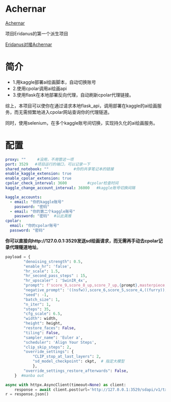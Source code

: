 
# Achernar

[Achernar](https://www.star-facts.com/achernar/)

项目Eridanus的第一个派生项目

[Eridanus对接Achernar](https://eridanus-doc.netlify.app/docs/%E6%8B%93%E5%B1%95%E5%8A%9F%E8%83%BD/ai%E7%BB%98%E7%94%BB/#kaggle%E9%83%A8%E7%BD%B2ai%E7%BB%98%E7%94%BB%E5%BF%85%E7%9C%8B)
# 简介
- 1.用kaggle部署ai绘画脚本，自动切换账号
- 2.使用cpolar调用ai绘画api
- 3.使用flask在本地部署反向代理，自动刷新cpolar代理链接。

综上，本项目可以使你在通过请求本地flask_api，调用部署在kaggle的ai绘画服务，而无需频繁地进入cpolar网站查询你的代理隧道。

同时，使用selenium，在多个kaggle账号间切换，实现持久化的ai绘画服务。
# 配置
```yaml
proxy: ""     #没用，不用管这一项
port: 3529   #项目运行的端口，可以记录一下
shared_notebook: ""           #你的共享笔记本的链接
enable_kaggle_extension: true
enable_cpolar_extension: true
cpolar_check_interval: 3600         #cpolar检查时间
kaggle_change_account_interval: 36000   #kaggle账号切换间隔

kaggle_accounts:
  - email: "你的kaggle账号"
    password: "密码"
  - email: "你的第二个kaggle账号"
    password: "密码"  #以此类推
cpolar:
  email: "你的cpolar账号"
  password: "密码"
```
**你可以直接向http://127.0.0.1:3529发送sd绘画请求，而无需再手动去cpolar记录代理隧道地址**。
```python
payload = {
        "denoising_strength": 0.5,
        "enable_hr": 'false',
        "hr_scale": 1.5,
        "hr_second_pass_steps" : 15,
        "hr_upscaler" : 'SwinIR_4x',
        "prompt": f'score_9,score_8_up,score_7_up,{prompt},masterpiece,best quality,amazing quality,very aesthetic,absurdres,newest,',
        "negative_prompt": '((nsfw)),score_6,score_5,score_4,((furry)),lowres,(bad quality,worst quality:1.2),bad anatomy,sketch,jpeg artifacts,ugly, poorly drawn,(censor),blurry,watermark,simple background,transparent background',
        "seed": -1,
        "batch_size": 1,
        "n_iter": 1,
        "steps": 35,
        "cfg_scale": 6.5,
        "width": width,
        "height": height,
        "restore_faces": False,
        "tiling": False,
        "sampler_name": 'Euler a',
        "scheduler": 'Align Your Steps',
        "clip_skip_steps": 2,
        "override_settings": {
            "CLIP_stop_at_last_layers": 2,
            "sd_model_checkpoint": ckpt,  # 指定大模型
            },
        "override_settings_restore_afterwards": False,
    }  #manba out

async with httpx.AsyncClient(timeout=None) as client:
    response = await client.post(url='http://127.0.0.1:3529/sdapi/v1/txt2img', json=payload)
r = response.json()
```